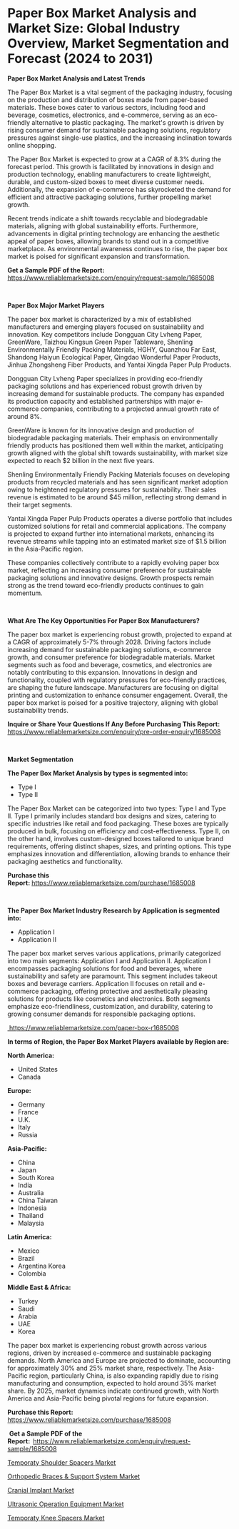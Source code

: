 <p><h1>Paper Box Market Analysis and Market Size: Global Industry Overview, Market Segmentation and Forecast (2024 to 2031)</h1></p><p><strong>Paper Box Market Analysis and Latest Trends</strong></p>
<p><p>The Paper Box Market is a vital segment of the packaging industry, focusing on the production and distribution of boxes made from paper-based materials. These boxes cater to various sectors, including food and beverage, cosmetics, electronics, and e-commerce, serving as an eco-friendly alternative to plastic packaging. The market's growth is driven by rising consumer demand for sustainable packaging solutions, regulatory pressures against single-use plastics, and the increasing inclination towards online shopping.</p><p>The Paper Box Market is expected to grow at a CAGR of 8.3% during the forecast period. This growth is facilitated by innovations in design and production technology, enabling manufacturers to create lightweight, durable, and custom-sized boxes to meet diverse customer needs. Additionally, the expansion of e-commerce has skyrocketed the demand for efficient and attractive packaging solutions, further propelling market growth. </p><p>Recent trends indicate a shift towards recyclable and biodegradable materials, aligning with global sustainability efforts. Furthermore, advancements in digital printing technology are enhancing the aesthetic appeal of paper boxes, allowing brands to stand out in a competitive marketplace. As environmental awareness continues to rise, the paper box market is poised for significant expansion and transformation.</p></p>
<p><strong>Get a Sample PDF of the Report:&nbsp;</strong> <a href="https://www.reliablemarketsize.com/enquiry/request-sample/1685008?utm_campaign=1518&utm_medium=2&utm_source=Github&utm_content=ia&utm_term=16102024&utm_id=paper-box">https://www.reliablemarketsize.com/enquiry/request-sample/1685008</a></p>
<p>&nbsp;</p>
<p><strong>Paper Box Major Market Players</strong></p>
<p><p>The paper box market is characterized by a mix of established manufacturers and emerging players focused on sustainability and innovation. Key competitors include Dongguan City Lvheng Paper, GreenWare, Taizhou Kingsun Green Paper Tableware, Shenling Environmentally Friendly Packing Materials, HGHY, Quanzhou Far East, Shandong Haiyun Ecological Paper, Qingdao Wonderful Paper Products, Jinhua Zhongsheng Fiber Products, and Yantai Xingda Paper Pulp Products.</p><p>Dongguan City Lvheng Paper specializes in providing eco-friendly packaging solutions and has experienced robust growth driven by increasing demand for sustainable products. The company has expanded its production capacity and established partnerships with major e-commerce companies, contributing to a projected annual growth rate of around 8%.</p><p>GreenWare is known for its innovative design and production of biodegradable packaging materials. Their emphasis on environmentally friendly products has positioned them well within the market, anticipating growth aligned with the global shift towards sustainability, with market size expected to reach $2 billion in the next five years.</p><p>Shenling Environmentally Friendly Packing Materials focuses on developing products from recycled materials and has seen significant market adoption owing to heightened regulatory pressures for sustainability. Their sales revenue is estimated to be around $45 million, reflecting strong demand in their target segments.</p><p>Yantai Xingda Paper Pulp Products operates a diverse portfolio that includes customized solutions for retail and commercial applications. The company is projected to expand further into international markets, enhancing its revenue streams while tapping into an estimated market size of $1.5 billion in the Asia-Pacific region.</p><p>These companies collectively contribute to a rapidly evolving paper box market, reflecting an increasing consumer preference for sustainable packaging solutions and innovative designs. Growth prospects remain strong as the trend toward eco-friendly products continues to gain momentum.</p></p>
<p>&nbsp;</p>
<p><strong>What Are The Key Opportunities For Paper Box Manufacturers?</strong></p>
<p><p>The paper box market is experiencing robust growth, projected to expand at a CAGR of approximately 5-7% through 2028. Driving factors include increasing demand for sustainable packaging solutions, e-commerce growth, and consumer preference for biodegradable materials. Market segments such as food and beverage, cosmetics, and electronics are notably contributing to this expansion. Innovations in design and functionality, coupled with regulatory pressures for eco-friendly practices, are shaping the future landscape. Manufacturers are focusing on digital printing and customization to enhance consumer engagement. Overall, the paper box market is poised for a positive trajectory, aligning with global sustainability trends.</p></p>
<p><strong>Inquire or Share Your Questions If Any Before Purchasing This Report:</strong> <a href="https://www.reliablemarketsize.com/enquiry/pre-order-enquiry/1685008?utm_campaign=1518&utm_medium=2&utm_source=Github&utm_content=ia&utm_term=16102024&utm_id=paper-box">https://www.reliablemarketsize.com/enquiry/pre-order-enquiry/1685008</a></p>
<p>&nbsp;</p>
<p><strong>Market Segmentation</strong></p>
<p><strong>The Paper Box Market Analysis by types is segmented into:</strong></p>
<p><ul><li>Type I</li><li>Type II</li></ul></p>
<p><p>The Paper Box Market can be categorized into two types: Type I and Type II. Type I primarily includes standard box designs and sizes, catering to specific industries like retail and food packaging. These boxes are typically produced in bulk, focusing on efficiency and cost-effectiveness. Type II, on the other hand, involves custom-designed boxes tailored to unique brand requirements, offering distinct shapes, sizes, and printing options. This type emphasizes innovation and differentiation, allowing brands to enhance their packaging aesthetics and functionality.</p></p>
<p><strong>Purchase this Report:&nbsp;</strong><a href="https://www.reliablemarketsize.com/purchase/1685008?utm_campaign=1518&utm_medium=2&utm_source=Github&utm_content=ia&utm_term=16102024&utm_id=paper-box">https://www.reliablemarketsize.com/purchase/1685008</a></p>
<p>&nbsp;</p>
<p><strong>The Paper Box Market Industry Research by Application is segmented into:</strong></p>
<p><ul><li>Application I</li><li>Application II</li></ul></p>
<p><p>The paper box market serves various applications, primarily categorized into two main segments: Application I and Application II. Application I encompasses packaging solutions for food and beverages, where sustainability and safety are paramount. This segment includes takeout boxes and beverage carriers. Application II focuses on retail and e-commerce packaging, offering protective and aesthetically pleasing solutions for products like cosmetics and electronics. Both segments emphasize eco-friendliness, customization, and durability, catering to growing consumer demands for responsible packaging options.</p></p>
<p><a href="https://www.reliablemarketsize.com/paper-box-r1685008?utm_campaign=1518&utm_medium=2&utm_source=Github&utm_content=ia&utm_term=16102024&utm_id=paper-box">&nbsp;https://www.reliablemarketsize.com/paper-box-r1685008</a></p>
<p><strong>In terms of Region, the Paper Box Market Players available by Region are:</strong></p>
<p>
    <p> <strong> North America: </strong>
        <ul>
            <li>United States</li>
            <li>Canada</li>
        </ul>
        </p> 
    <p> <strong> Europe: </strong>
        <ul>
            <li>Germany</li>
            <li>France</li>
            <li>U.K.</li>
            <li>Italy</li>
            <li>Russia</li>
        </ul>
        </p> 
    <p> <strong> Asia-Pacific: </strong>
        <ul>
            <li>China</li>
            <li>Japan</li>
            <li>South Korea</li>
            <li>India</li>
            <li>Australia</li>
            <li>China Taiwan</li>
            <li>Indonesia</li>
            <li>Thailand</li>
            <li>Malaysia</li>
        </ul>
        </p> 
    <p> <strong> Latin America: </strong>
        <ul>
            <li>Mexico</li>
            <li>Brazil</li>
            <li>Argentina Korea</li>
            <li>Colombia</li>
        </ul>
        </p> 
    <p> <strong> Middle East & Africa: </strong>
        <ul>
            <li>Turkey</li>
            <li>Saudi</li>
            <li>Arabia</li>
            <li>UAE</li>
            <li>Korea</li>
        </ul>
    </p>
    </p>
<p><p>The paper box market is experiencing robust growth across various regions, driven by increased e-commerce and sustainable packaging demands. North America and Europe are projected to dominate, accounting for approximately 30% and 25% market share, respectively. The Asia-Pacific region, particularly China, is also expanding rapidly due to rising manufacturing and consumption, expected to hold around 35% market share. By 2025, market dynamics indicate continued growth, with North America and Asia-Pacific being pivotal regions for future expansion.</p></p>
<p><strong>Purchase this Report: </strong><a href="https://www.reliablemarketsize.com/purchase/1685008?utm_campaign=1518&utm_medium=2&utm_source=Github&utm_content=ia&utm_term=16102024&utm_id=paper-box">https://www.reliablemarketsize.com/purchase/1685008</a></p>
<p>&nbsp;<strong>Get a Sample PDF of the Report:&nbsp;&nbsp;</strong><a href="https://www.reliablemarketsize.com/enquiry/request-sample/1685008?utm_campaign=1518&utm_medium=2&utm_source=Github&utm_content=ia&utm_term=16102024&utm_id=paper-box">https://www.reliablemarketsize.com/enquiry/request-sample/1685008</a></p>
<p><strong></strong></p>
<p><p><a href="https://www.linkedin.com/pulse/charting-future-comprehensive-analysis-global-temporaty-2wric?trk=public_post_embed_feed-article-content&utm_campaign=1518&utm_medium=2&utm_source=Github&utm_content=ia&utm_term=16102024&utm_id=paper-box">Temporaty Shoulder Spacers Market</a></p><p><a href="https://www.linkedin.com/pulse/orthopedic-braces-support-system-market-size-growth-industry-yi5bc?trk=public_post_embed_feed-article-content&utm_campaign=1518&utm_medium=2&utm_source=Github&utm_content=ia&utm_term=16102024&utm_id=paper-box">Orthopedic Braces & Support System Market</a></p><p><a href="https://www.linkedin.com/pulse/cranial-implant-market-share-size-trends-industry-analysis-zq1wc?trk=public_post_embed_feed-article-content&utm_campaign=1518&utm_medium=2&utm_source=Github&utm_content=ia&utm_term=16102024&utm_id=paper-box">Cranial Implant Market</a></p><p><a href="https://www.linkedin.com/pulse/ultrasonic-operation-equipment-market-dynamics-application-types-duz6c?trk=public_post_embed_feed-article-content&utm_campaign=1518&utm_medium=2&utm_source=Github&utm_content=ia&utm_term=16102024&utm_id=paper-box">Ultrasonic Operation Equipment Market</a></p><p><a href="https://www.linkedin.com/pulse/top-trends-transforming-temporaty-knee-spacers-market-2024-fqtyc?trk=public_post_embed_feed-article-content&utm_campaign=1518&utm_medium=2&utm_source=Github&utm_content=ia&utm_term=16102024&utm_id=paper-box">Temporaty Knee Spacers Market</a></p></p>